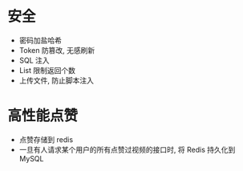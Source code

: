 # 安全

- 密码加盐哈希
- Token 防篡改, 无感刷新
- SQL 注入
- List 限制返回个数
- 上传文件, 防止脚本注入

# 高性能点赞

- 点赞存储到 redis
- 一旦有人请求某个用户的所有点赞过视频的接口时, 将 Redis 持久化到 MySQL